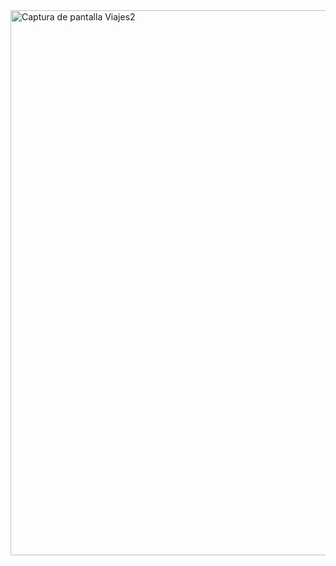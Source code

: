 

<img width="872" alt="Captura de pantalla Viajes2" src="https://github.com/user-attachments/assets/2e567f03-6c02-4b09-b08a-7fc6d49dd3b6" />
